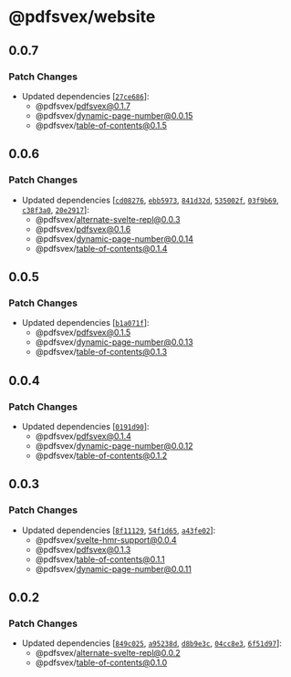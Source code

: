 # @pdfsvex/website

## 0.0.7

### Patch Changes

- Updated dependencies [[`27ce686`](https://github.com/manuel3108/pdfsvex/commit/27ce686fd4b24036ad666e010eea84bd73e260d2)]:
  - @pdfsvex/pdfsvex@0.1.7
  - @pdfsvex/dynamic-page-number@0.0.15
  - @pdfsvex/table-of-contents@0.1.5

## 0.0.6

### Patch Changes

- Updated dependencies [[`cd08276`](https://github.com/manuel3108/pdfsvex/commit/cd08276a1af4ec7f320bf27d4f9fb4c01946ac23), [`ebb5973`](https://github.com/manuel3108/pdfsvex/commit/ebb5973944d972feb692a4d57dd2fedb587005ea), [`841d32d`](https://github.com/manuel3108/pdfsvex/commit/841d32d6c19163cb0a5f44757c6cab57c3e18619), [`535002f`](https://github.com/manuel3108/pdfsvex/commit/535002fd4d77944e04a57b29e6506c814634b77e), [`03f9b69`](https://github.com/manuel3108/pdfsvex/commit/03f9b692ff2504d1109ce9aa8d2fd585e2633255), [`c38f3a0`](https://github.com/manuel3108/pdfsvex/commit/c38f3a031d1c6e17e28d6eb2421da1190d2e5d1c), [`20e2917`](https://github.com/manuel3108/pdfsvex/commit/20e2917619e0c1ddc9ede6e0fd617111546ec89c)]:
  - @pdfsvex/alternate-svelte-repl@0.0.3
  - @pdfsvex/pdfsvex@0.1.6
  - @pdfsvex/dynamic-page-number@0.0.14
  - @pdfsvex/table-of-contents@0.1.4

## 0.0.5

### Patch Changes

- Updated dependencies [[`b1a071f`](https://github.com/manuel3108/pdfsvex/commit/b1a071f11232a5f82c35f58956b7ceee70ec0f17)]:
  - @pdfsvex/pdfsvex@0.1.5
  - @pdfsvex/dynamic-page-number@0.0.13
  - @pdfsvex/table-of-contents@0.1.3

## 0.0.4

### Patch Changes

- Updated dependencies [[`0191d90`](https://github.com/manuel3108/pdfsvex/commit/0191d905522655a195bfaaf4c568aa0f5f43a246)]:
  - @pdfsvex/pdfsvex@0.1.4
  - @pdfsvex/dynamic-page-number@0.0.12
  - @pdfsvex/table-of-contents@0.1.2

## 0.0.3

### Patch Changes

- Updated dependencies [[`8f11129`](https://github.com/manuel3108/pdfsvex/commit/8f111296c24701f477f7ca4d2812eb8bd51b8552), [`54f1d65`](https://github.com/manuel3108/pdfsvex/commit/54f1d65291471e351e7858641e14c296004ed530), [`a43fe02`](https://github.com/manuel3108/pdfsvex/commit/a43fe023f58966ba421cbaed20bed5f0bc8b5b6b)]:
  - @pdfsvex/svelte-hmr-support@0.0.4
  - @pdfsvex/pdfsvex@0.1.3
  - @pdfsvex/table-of-contents@0.1.1
  - @pdfsvex/dynamic-page-number@0.0.11

## 0.0.2

### Patch Changes

- Updated dependencies [[`849c025`](https://github.com/manuel3108/pdfsvex/commit/849c0259745dc6f5acc206985974a4f8e62bd9f7), [`a95238d`](https://github.com/manuel3108/pdfsvex/commit/a95238d581a8475b543c2be9c6db0ac5eb30e08e), [`d8b9e3c`](https://github.com/manuel3108/pdfsvex/commit/d8b9e3ccf29d9169b294c9198467ad0e5721544b), [`04cc8e3`](https://github.com/manuel3108/pdfsvex/commit/04cc8e3eb0583e0e6c1502c81053d405b6c01d80), [`6f51d97`](https://github.com/manuel3108/pdfsvex/commit/6f51d974c595dc9f3579e15f290e4a4bdd780384)]:
  - @pdfsvex/alternate-svelte-repl@0.0.2
  - @pdfsvex/table-of-contents@0.1.0
